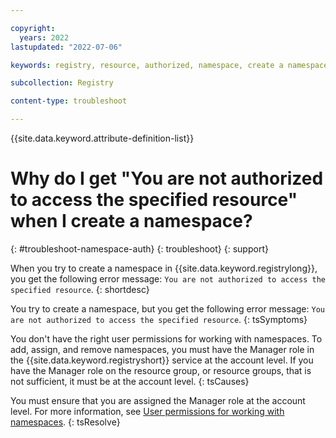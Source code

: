 ```yaml
---

copyright:
  years: 2022
lastupdated: "2022-07-06"

keywords: registry, resource, authorized, namespace, create a namespace, permissions

subcollection: Registry

content-type: troubleshoot

---
```


{{site.data.keyword.attribute-definition-list}}

# Why do I get "You are not authorized to access the specified resource" when I create a namespace?
{: #troubleshoot-namespace-auth}
{: troubleshoot}
{: support}

When you try to create a namespace in {{site.data.keyword.registrylong}}, you get the following error message: `You are not authorized to access the specified resource`.
{: shortdesc}

You try to create a namespace, but you get the following error message: `You are not authorized to access the specified resource`.
{: tsSymptoms}

You don't have the right user permissions for working with namespaces. To add, assign, and remove namespaces, you must have the Manager role in the {{site.data.keyword.registryshort}} service at the account level. If you have the Manager role on the resource group, or resource groups, that is not sufficient, it must be at the account level.
{: tsCauses}

You must ensure that you are assigned the Manager role at the account level. For more information, see [User permissions for working with namespaces](/docs/Registry?topic=Registry-registry_setup_cli_namespace#registry_setup_cli_namespace_plan_perm).
{: tsResolve}


